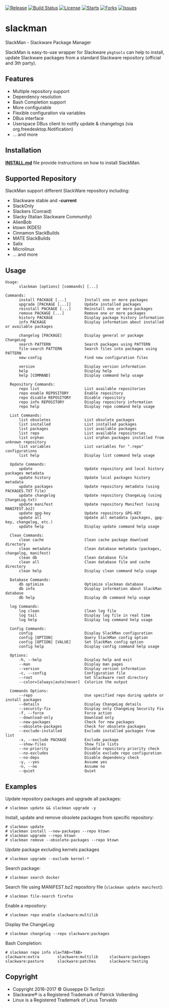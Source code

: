 [![Release](https://img.shields.io/github/release/LotarProject/slackman.svg)](https://github.com/LotarProject/slackman/releases) [![Build Status](https://travis-ci.org/LotarProject/slackman.svg)](https://travis-ci.org/LotarProject/slackman) [![License](https://img.shields.io/github/license/LotarProject/slackman.svg)](https://github.com/LotarProject/slackman) [![Starts](https://img.shields.io/github/stars/LotarProject/slackman.svg)](https://github.com/LotarProject/slackman) [![Forks](https://img.shields.io/github/forks/LotarProject/slackman.svg)](https://github.com/LotarProject/slackman) [![Issues](https://img.shields.io/github/issues/LotarProject/slackman.svg)](https://github.com/LotarProject/slackman/issues)

# slackman

SlackMan - Slackware Package Manager

SlackMan is easy-to-use wrapper for Slackware ``pkgtools`` can help to install,
update Slackware packages from a standard Slackware repository (official and 3th party).

## Features

 - Multiple repository support
 - Dependency resolution
 - Bash Completion support
 - More configurable
 - Flexible configuration via variables
 - DBus interface
 - Userspace DBus client to notify update & changelogs (via org.freedesktop.Notification)
 - ... and more

## Installation

**[INSTALL.md](INSTALL.md)** file provide instructions on how to install SlackMan.

## Supported Repository

SlackMan support different SlackWare repository including:

 - Slackware stable and **-current**
 - SlackOnly
 - Slackers (Conraid)
 - Slacky (Italian Slackware Community)
 - AlienBob
 - ktown (KDE5)
 - Cinnamon SlackBuilds
 - MATE SlackBuilds
 - Salix
 - Microlinux
 - ... and more

## Usage

    Usage:
          slackman [options] [commands] [...]

    Commands:
          install PACKAGE [...]        Install one or more packages
          upgrade [PACKAGE [...]]      Update installed packages
          reinstall PACKAGE [...]      Reinstall one or more packages
          remove PACKAGE [...]         Remove one or more packages
          history PACKAGE              Display package history information
          info PACKAGE                 Display information about installed or available packages

          changelog [PACKAGE]          Display general or package ChangeLog
          search PATTERN               Search packages using PATTERN
          file-search PATTERN          Search files into packages using PATTERN
          new-config                   Find new configuration files

          version                      Display version information
          help                         Display help
          help [COMMAND]               Display command help usage

      Repository Commands:
          repo list                    List available repositories
          repo enable REPOSITORY       Enable repository
          repo disable REPOSITORY      Disable repository
          repo info REPOSITORY         Display repository information
          repo help                    Display repo command help usage

      List Commands:
          list obsoletes               List obsolete packages
          list installed               List installed packages
          list packages                List available packages
          list repo                    List available repositories
          list orphan                  List orphan packages installed from unknown repository
          list variables               List variables for ".repo" configurations
          list help                    Display list command help usage

      Update Commands:
          update                       Update repository and local history packages metadata
          update history               Update local packages history metadata
          update packages              Update repository metadata (using PACKAGES.TXT file)
          update changelog             Update repository ChangeLog (using ChangeLog.txt)
          update manifest              Update repository Manifest (using MANIFEST.bz2)
          update gpg-key               Update repository GPG-KEY
          update all                   Update all metadata (packages, gpg-key, changelog, etc.)
          update help                  Display update command help usage

      Clean Commands:
          clean cache                  Clean cache package download directory
          clean metadata               Clean database metadata (packages, changelog, manifest)
          clean db                     Clean database file
          clean all                    Clean database file and cache directory
          clean help                   Display clean command help usage

      Database Commands:
          db optimize                  Optimize slackman database
          db info                      Display information about SlackMan database
          db help                      Display db command help usage

      log Commands:
          log clean                    Clean log file
          log tail                     Display log file in real time
          log help                     Display log command help usage

      Config Commands:
          config                       Display SlackMan configuration
          config [OPTION]              Query SlackMan config option
          config [OPTION] [VALUE]      Set SlackMan config option
          config help                  Display config command help usage

      Options:
          -h, --help                   Display help and exit
          --man                        Display man pages
          --version                    Display version information
          -c, --config                 Configuration file
          --root                       Set Slackware root directory
          --color=[always|auto|never]  Colorize the output

      Commands Options:
          --repo                       Use specified repo during update or install packages
          --details                    Display ChangeLog details
          --security-fix               Display only ChangeLog Security Fix
          -f, --force                  Force action
          --download-only              Download only
          --new-packages               Check for new packages
          --obsolete-packages          Check for obsolete packages
          --exclude-installed          Exclude installed packages from list
          -x, --exclude PACKAGE        Exclude package
          --show-files                 Show file lists
          --no-priority                Disable repository priority check
          --no-excludes                Disable exclude repo configuration
          --no-deps                    Disable dependency check
          -y, --yes                    Assume yes
          -n, --no                     Assume no
          --quiet                      Quiet


## Examples

Update repository packages and upgrade all packages:

    # slackman update && slackman upgrade -y

Install, update and remove obsolete packages from specific repository:

    # slackman update
    # slackman install --new-packages --repo ktown
    # slackman upgrade --repo ktown
    # slackman remove --obsolete-packages --repo ktown

Update package excluding kernels packages

    # slackman upgrade --exclude kernel-*

Search package:

    # slackman search docker

Search file using MANIFEST.bz2 repository file (`slackman update manifest`):

    # slackman file-search firefox

Enable a repository:

    # slackman repo enable slackware:multilib

Display the ChangeLog:

    # slackman changelog --repo slackware:packages

Bash Completion:

    # slackman repo info sla<TAB><TAB>
    slackware:extra        slackware:multilib     slackware:packages
    slackware:pasture      slackware:patches      slackware:testing

## Copyright

 - Copyright 2016-2017 © Giuseppe Di Terlizzi
 - Slackware® is a Registered Trademark of Patrick Volkerding
 - Linux is a Registered Trademark of Linus Torvalds
